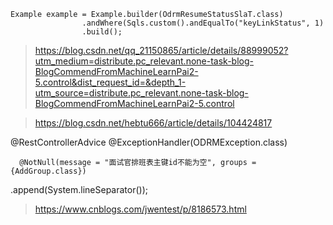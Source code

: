 ```
Example example = Example.builder(OdrmResumeStatusSlaT.class)
                .andWhere(Sqls.custom().andEqualTo("keyLinkStatus", 1)
                .build();
```
> https://blog.csdn.net/qq_21150865/article/details/88999052?utm_medium=distribute.pc_relevant.none-task-blog-BlogCommendFromMachineLearnPai2-5.control&dist_request_id=&depth_1-utm_source=distribute.pc_relevant.none-task-blog-BlogCommendFromMachineLearnPai2-5.control
> 

>https://blog.csdn.net/hebtu666/article/details/104424817

  
  @RestControllerAdvice
     @ExceptionHandler(ODRMException.class)
  
  
  
      @NotNull(message = "面试官排班表主键id不能为空", groups = {AddGroup.class})
  
  
  .append(System.lineSeparator());
  > https://www.cnblogs.com/jwentest/p/8186573.html
